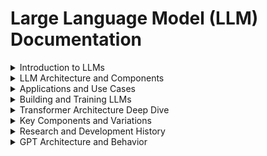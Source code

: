# Large Language Model (LLM) Documentation 

<details>
<summary>Introduction to LLMs</summary>

1. **LLM (Large Language Model)**: A neural network designed to understand, generate, and respond to human-like text, trained on massive datasets. It consists of billions of parameters and focuses on text-based natural language processing (NLP).

2. **Neural Network**: A system with input data, hidden layers of neurons, and output, used to process and analyze information.

3. **LLM vs NLP**:  
   - LLM: Handles a wide range of NLP tasks.  
   - NLP: Focuses on specific language-related tasks.

4. **What makes LLM effective**: The use of the **Transformer model**, which enables efficient processing and understanding of language.
</details>

<details>
<summary>LLM Architecture and Components</summary>

5. **LLM Secret Sauce: Transformers**
- Transformers use self-attention mechanisms to weigh the importance of words in a sequence, allowing for better context understanding.  
- They enable parallel processing, making models like GPT and BERT scalable and efficient.

6. **Difference Between Terminologies**
1. **AI (Artificial Intelligence)**: Broad field focusing on machines performing tasks requiring intelligence.  
2. **ML (Machine Learning)**: Subset of AI; machines learn patterns from data without being explicitly programmed.  
3. **DL (Deep Learning)**: Subset of ML; uses neural networks with multiple layers for tasks like image and speech recognition.  
4. **LLM (Large Language Model)**: Specialized DL models trained on vast text data for tasks like text generation and understanding.  
5. **GenAI (Generative AI)**: Combines LLMs and DL to create new content (text, images, etc.) rather than just analyzing existing data.
</details>

<details>
<summary>Applications and Use Cases</summary>

7. **Applications of LLMs**
- **Text Generation**: Writing essays, stories, or code (e.g., ChatGPT).  
- **Chatbots**: Customer support and virtual assistants.  
- **Summarization**: Condensing long documents into key points.  
- **Translation**: Converting text between languages.  
- **Sentiment Analysis**: Understanding emotions in user feedback or reviews.  
- **Personalized Learning**: Tutoring systems and adaptive education tools.  
- **Content Creation**: Generating blogs, scripts, or social media posts.
</details>

<details>
<summary>Building and Training LLMs</summary>

**LLM Training Process**
1. **LLM = Pretraining + Finetuning**: Large Language Models (LLMs) are built through two key stages: pretraining and finetuning.
2. **Pretraining**: Involves training the model on a massive, diverse dataset (usually unlabeled) to learn general language patterns, enabling it to perform a wide range of tasks even without task-specific training.
3. **Finetuning**: Refines the pretrained model on a smaller, task-specific dataset (labeled) to optimize performance for a particular domain or application.

**Steps to Build an LLM**:  
1. **Data Collection**: Gather a large corpus of raw, diverse, and unlabeled text data.  
2. **Pretraining**: Train the model on this dataset to learn general language patterns and representations.  
3. **Finetuning**: Refine the model using task-specific datasets, such as instruction-following or classification tasks (labeled data).  
4. **Resource Requirements**: Building LLMs demands significant computational power, infrastructure, and financial investment.
</details>

<details>
<summary>Transformer Architecture Deep Dive</summary>

1. **Transformers - The Core of LLMs**:  
   - Transformers are the foundational deep neural network architecture behind LLMs.  
   - Introduced in the groundbreaking paper *"Attention is All You Need"*, which revolutionized NLP.  

2. **Original Purpose**:  
   - Transformers were initially developed for machine translation tasks.  

3. **Transformer Architecture**:  
   a) **Input Text**: Text to be translated is fed into the model.  
   b) **Preprocessing**: Tokenization breaks sentences into simpler words or subwords, assigning unique IDs.  
   c) **Encoder**: Converts input tokens into vector embeddings, capturing semantic meaning.  
   d) **Embedding**: The encoder outputs embedding vectors, which serve as input to the decoder.  
   e) **Decoder**: Generates partial output text iteratively.  
   f) **Output Layers**: Produces one word at a time.  
   g) **Final Output**: Completes the translation process.
</details>

<details>
<summary>Key Components and Variations</summary>

1. **Encoder**: Encodes input text into vector embeddings, capturing semantic meaning.  
2. **Decoder**: Takes the encoded vectors and generates output text iteratively.  
3. **Self-Attention**: Allows the model to weigh the importance of different words/tokens relative to each other, enabling it to capture long-range dependencies and context.  

4. **Variations After Transformers**:  
   - **BERT**: Predicts hidden/masked words in a sentence; excels in tasks like sentiment analysis. Uses only the encoder side of the transformer.  
   - **GPT**: Generates new words/text; focuses on the decoder side of the transformer.  

5. **Transformers vs LLMs**:  
   - Not all transformers are LLMs. Transformers can also be used in other domains like computer vision (e.g., Vision Transformers).  
   - Not all LLMs are based on transformers. Some LLMs may use recurrent (RNN) or convolutional (CNN) architectures.
</details>

<details>
<summary>Research and Development History</summary>

1. **"Attention is All You Need"**: Introduced the self-attention mechanism, revolutionizing NLP by enabling models to focus on relevant parts of the input text.  

2. **OpenAI - Transformers and Unsupervised Learning**: OpenAI's research paper highlighted the use of transformers and unsupervised learning for training large language models.  

3. **GPT-2 Paper**: Introduced GPT-2, a large-scale transformer model capable of generating coherent and contextually relevant text.  

4. **GPT-3 Paper**: Scaled up to 175 billion parameters, GPT-3 demonstrated remarkable few-shot learning capabilities, performing tasks with minimal examples.  

5. **Zero-Shot vs Few-Shot**:  
   - **Zero-Shot**: No examples provided; the model performs the task based on instructions alone.  
   - **Few-Shot**: A small number of examples are provided to guide the model.  
   - **One-Shot**: Only one example is given.  

6. **GPT-4**: Improved few-shot learning performance, outperforming zero-shot approaches in many tasks.  

7. **Datasets**:  
   - **Common Crawl**: A large-scale web crawl dataset used for training LLMs.  
   - **OpenWebText**: A dataset derived from web content, often used for training language models.  

8. **Token**: The basic unit of text (e.g., word or subword) that the model processes.  

9. **Closed Source vs Open Source Models**:  
   - **Closed Source**: Proprietary models (e.g., GPT-4) with limited access to internal details.  
   - **Open Source**: Publicly available models (e.g., LLaMA, BLOOM) with accessible code and weights.  
</details>

<details>
<summary>GPT Architecture and Behavior</summary>

1. **GPT (Generative Pre-trained Transformer)**:  
   - Designed to predict the next word in a sequence.  
   - Requires significant computational power for training and inference.  
   - An **autoregressive model**, meaning it generates text sequentially.  
   - **Pretraining** is done in an **unsupervised manner**, using large datasets to learn language patterns.  

2. **Emergent Behavior**:  
   - Refers to the model's ability to perform tasks it was not explicitly trained for.  
   - For example, while trained only to predict the next word, GPT can autonomously perform tasks like translation, summarization, or question-answering.  
   - This behavior emerges from the model's extensive pretraining on diverse text data.
</details>
